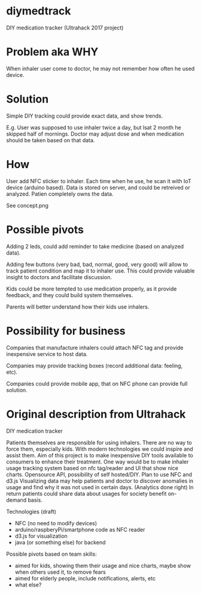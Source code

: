 # diymedtrack

DIY medication tracker (Ultrahack 2017 project)

# Problem aka WHY

When inhaler user come to doctor, he may not remember how often he used device. 

# Solution

Simple DIY tracking could provide exact data, and show trends.

E.g. User was supposed to use inhaler twice a day, but lsat 2 month he skipped half of mornings. Doctor may adjust dose and when medication should be taken based on that data.

# How

User add NFC sticker to inhaler. Each time when he use, he scan it with IoT device (arduino based). Data is stored on server, and could be retreived or analyzed.
Patien completely owns the data.

See concept.png

# Possible pivots

Adding 2 leds, could add reminder to take medicine (based on analyzed data).

Adding few buttons (very bad, bad, normal, good, very good) will allow to track patient condition and map it to inhaler use. This could provide valuable insight to doctors and facilitate discussion.

Kids could be more tempted to use medication properly, as it provide feedback, and they could build system themselves.

Parents will better understand how their kids use inhalers.

# Possibility for business

Companies that manufacture inhalers could attach NFC tag and provide inexpensive service to host data.

Companies may provide tracking boxes (record additional data: feeling, etc). 

Companies could provide mobile app, that on NFC phone can provide full solution.



# Original description from Ultrahack

DIY medication tracker

Patients themselves are responsible for using inhalers. There are no way to force them, especially kids. With modern technologies we could inspire and assist them. 
Aim of this project is to make inexpensive DIY tools available to consumers to enhance their treatment. 
One way would be to make inhaler usage tracking system based on nfc tag/reader and UI that show nice charts. Opensource API, possibility of self hosted/DIY. Plan to use NFC and d3.js Visualizing data may help patients and doctor to discover anomalies in usage and find why it was not used in certain days. (Analytics done right)
In return patients could share data about usages for society benefit on-demand basis.

Technologies (draft)
 * NFC (no need to modify devices)
 * arduino/raspberyPi/smartphone code as NFC reader
 * d3.js for visualization
 * java (or something else) for backend

Possible pivots based on team skills:
 * aimed for kids, showing them their usage and nice charts, maybe show when others used it, to remove fears
 * aimed for elderly people, include notifications, alerts, etc
 * what else?

